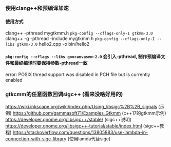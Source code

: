 ### 使用clang++和预编译加速
#### 使用方式
clang++ -pthread mygtkmm.h `pkg-config --cflags-only-I gtkmm-3.0`  
clang++ -g -pthread -include mygtkmm.h `pkg-config --cflags-only-I --libs gtkmm-3.0` hello2.cpp -o bin/hello2
#### `pkg-config --cflags --libs goocanvasmm-2.0` 会引入-pthread, 制作预编译文件和最终编译时要保持参数-pthread一致
error: POSIX thread support was disabled in PCH file but is currently enabled

### gtkcmm的任意函数回调sigc++ (看来没啥好用的)
https://wiki.inkscape.org/wiki/index.php/Using_libsigc%2B%2B_signals (示例)
https://github.com/gammasoft71/Examples_Gtkmm (c++17的gtkmm示例)
https://developer.gnome.org/libsigc++/stable/ (sigc++说明)
https://developer.gnome.org/libsigc++-tutorial/stable/index.html (sigc++教程)
https://stackoverflow.com/questions/13805883/use-lambda-in-connection-with-sigc-library (使用lamda代替sigc)
